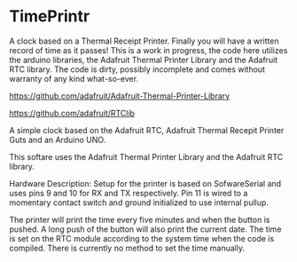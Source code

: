 # TimePrintr
A clock based on a Thermal Receipt Printer. Finally you will have a written record of time as it passes!
This is a work in progress, the code here utilizes the arduino libraries, the Adafruit Thermal Printer Library and the Adafruit RTC library. The code is dirty, possibly incomplete and comes without warranty of any kind what-so-ever.

https://github.com/adafruit/Adafruit-Thermal-Printer-Library

https://github.com/adafruit/RTClib

A simple clock based on the Adafruit RTC, Adafruit Thermal Recepit Printer Guts and an Arduino UNO. 

This softare uses the Adafruit Thermal Printer Library and the Adafruit RTC library.

Hardware Description:
Setup for the printer is based on SofwareSerial and uses pins 9 and 10 for RX and TX respectively.
Pin 11 is wired to a momentary contact switch and ground initialized to use internal pullup.

The printer will print the time every five minutes and when the button is pushed. A long push of the
button will also print the current date. The time is set on the RTC module according to the system time 
when the code is compiled. There is currently no method to set the time manually.
